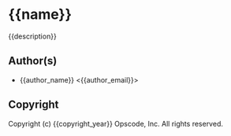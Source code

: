 # {{name}} #

{{description}}

## Author(s) ##

* {{author_name}} <{{author_email}}>

## Copyright ##

Copyright (c) {{copyright_year}} Opscode, Inc.  All rights reserved.
